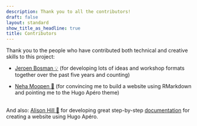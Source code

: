 ```yaml
---
description: Thank you to all the contributors!
draft: false
layout: standard
show_title_as_headline: true
title: Contributors
---
```


Thank you to the people who have contributed both technical and creative skills to this project:

+ [Jeroen Bosman :bulb:](http://twitter.com/jeroenbosman) (for developing lots of ideas and workshop formats together over the past five years and counting)

+ [Neha Moopen :mage:](https://www.github.com/nehamoopen) (for convincing me to build a website using RMarkdown and pointing me to the Hugo Apéro theme)<br><br>


And also: [Alison Hill :lemon:](https://www.apreshill.com/) for developing great step-by-step [documentation](https://hugo-apero-docs.netlify.app/start/) for creating a website using Hugo Apéro.
